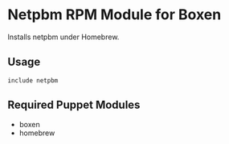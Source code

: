# Netpbm RPM Module for Boxen

Installs netpbm under Homebrew.

## Usage

```netpbm
include netpbm
```

## Required Puppet Modules

* boxen
* homebrew


